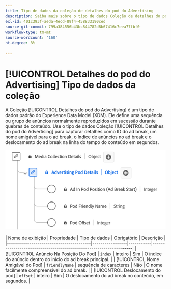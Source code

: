 ```yaml
---
title: Tipo de dados da coleção de detalhes do pod do Advertising
description: Saiba mais sobre o tipo de dados Coleção de detalhes do pod do Advertising Experience Data Model (XDM).
exl-id: 401c393f-aeda-4ecd-89f4-458833190ced
source-git-commit: 799a384556b43bc844782d8b67416c7eea77fbf0
workflow-type: tm+mt
source-wordcount: '160'
ht-degree: 8%

---
```


# [!UICONTROL Detalhes do pod do Advertising] Tipo de dados da coleção

A Coleção [!UICONTROL Detalhes do pod do Advertising] é um tipo de dados padrão do Experience Data Model (XDM). Ele define uma sequência ou grupo de anúncios normalmente reproduzidos em sucessão durante quebras de conteúdo. Use o tipo de dados Coleção [!UICONTROL Detalhes do pod do Advertising] para capturar detalhes como ID do ad break, um nome amigável para o ad break, o índice de anúncios no ad break e o deslocamento do ad break na linha do tempo do conteúdo em segundos.

![Um diagrama do tipo de dados Coleta de Informações de Detalhes do Pod do Advertising.](../images/data-types/advertising-pod-details-collection.png)

| Nome de exibição | Propriedade | Tipo de dados | Obrigatório | Descrição |
|-----------------------------------------|-----------------|-----------|--------------------------------------------------------------------|
| [!UICONTROL Anúncio Na Posição Do Pod] | `index` | inteiro | Sim | O índice do anúncio dentro do início do ad break principal. |
| [!UICONTROL Nome Amigável do Pod] | `friendlyName` | sequência de caracteres | Não | O nome facilmente compreensível do ad break. |
| [!UICONTROL Deslocamento do pod] | `offset` | inteiro | Sim | O deslocamento do ad break no conteúdo, em segundos. |
